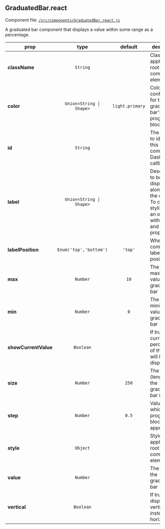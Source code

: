 
## GraduatedBar.react

Component file: [`/src/components/GraduatedBar.react.js`](/src/components/GraduatedBar.react.js)

A graduated bar component that displays
a value within some range as a
percentage.

prop | type | default | description
---- | :----: | :-------: | -----------
**className** | `String` |  | Class to apply to the root component element.
**color** | `Union<String \| Shape>` | `light.primary` | Color configuration for the graduated bar's progress blocks.
**id** | `String` |  | The ID used to identify this compnent in Dash callbacks
**label** | `Union<String \| Shape>` |  | Description to be displayed alongside the control. To control styling, pass an object with label and style properties.
**labelPosition** | `Enum('top','bottom')` | `'top'` | Where the component label is positioned.
**max** | `Number` | `10` | The maximum value of the graduated bar
**min** | `Number` | `0` | The minimum value of the graduated bar
**showCurrentValue** | `Boolean` |  | If true, the current percentage  of the bar will be displayed
**size** | `Number` | `250` | The size (length) of the graduated bar in pixels
**step** | `Number` | `0.5` | Value by which progress blocks appear
**style** | `Object` |  | Style to apply to the root component element.
**value** | `Number` |  | The value of the graduated bar
**vertical** | `Boolean` |  | If true, will display bar vertically instead of horizontally
